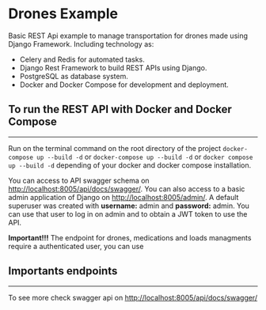 # Drones Example
Basic REST Api example to manage transportation for drones made using Django Framework. Including technology as:
* Celery and Redis for automated tasks.
* Django Rest Framework to build REST APIs using Django.
* PostgreSQL as database system.
* Docker and Docker Compose for development and deployment.

## To run the REST API with Docker and Docker Compose
***
Run on the terminal command on the root directory of the project `docker-compose up --build -d` or `docker-compose up --build -d` or `docker compose up --build -d` depending of your docker and docker compose installation. 

You can access to API swagger schema on [http://localhost:8005/api/docs/swagger/](http://localhost:8005/api/docs/swagger/).
You can also access to a basic admin application of Django on [http://localhost:8005/admin/](http://localhost:8005/admin/). A default superuser was created with **username:** admin and **password:** admin. You can use that user to log in on admin and to obtain a JWT token to use the API.

**Important!!!** The endpoint for drones, medications and loads managments require a authenticated user, you can use 

## Importants endpoints
***
To see more check swagger api on [http://localhost:8005/api/docs/swagger/](http://localhost:8005/api/docs/swagger/)